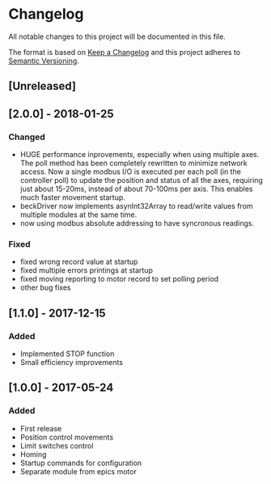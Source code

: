 # Changelog
All notable changes to this project will be documented in this file.

The format is based on [Keep a Changelog](http://keepachangelog.com/en/1.0.0/)
and this project adheres to [Semantic Versioning](http://semver.org/spec/v2.0.0.html).

## [Unreleased]

## [2.0.0] - 2018-01-25
### Changed
- HUGE performance inprovements, especially when using multiple axes. The poll method has been completely rewritten to minimize network access. Now a single modbus I/O is executed per each poll (in the controller poll) to update the position and status of all the axes, requiring just about 15-20ms, instead of about 70-100ms per axis. This enables much faster movement startup.
- beckDriver now implements asynInt32Array to read/write values from multiple modules at the same time.
- now using modbus absolute addressing to have syncronous readings.
### Fixed
- fixed wrong record value at startup
- fixed multiple errors printings at startup
- fixed moving reporting to motor record to set polling period
- other bug fixes

## [1.1.0] - 2017-12-15
### Added
- Implemented STOP function
- Small efficiency improvements

## [1.0.0] - 2017-05-24
### Added
- First release
- Position control movements
- Limit switches control
- Homing
- Startup commands for configuration
- Separate module from epics motor

